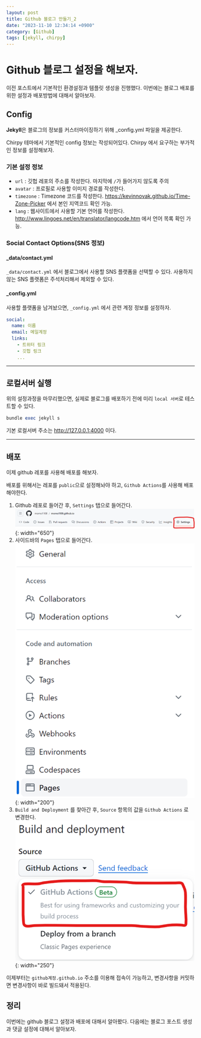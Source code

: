 ```yaml
---
layout: post
title: Github 블로그 만들기_2
date: "2023-11-10 12:34:14 +0900"
category: [Github]
tags: [jekyll, chirpy]
---
```


# Github 블로그 설정을 해보자.

이전 포스트에서 기본적인 환경설정과 템플릿 생성을 진행했다. 이번에는 블로그 배포를 위한 설정과 배포방법에 대해서 알아보자.

## Config

**Jekyll**은 블로그의 정보를 커스터마이징하기 위해 \_config.yml 파일을 제공한다.

Chirpy 테마에서 기본적인 config 정보는 작성되어있다. Chirpy 에서 요구하는 부가적인 정보를 설정해보자.

### 기본 설정 정보

- `url` : 깃헙 레포의 주소를 작성한다. 마지막에 `/`가 들어가지 않도록 주의
- `avatar` : 프로필로 사용할 이미지 경로를 작성한다.
- `timezone` : Timezone 코드를 작성한다. https://kevinnovak.github.io/Time-Zone-Picker 에서 본인 지역코드 확인 가능.
- `lang` : 웹사이트에서 사용할 기본 언어를 작성한다. http://www.lingoes.net/en/translator/langcode.htm 에서 언어 목록 확인 가능.

### Social Contact Options(SNS 정보)

#### \_data/contact.yml

`_data/contact.yml` 에서 블로그에서 사용할 SNS 플랫폼을 선택할 수 있다. 사용하지 않는 SNS 플랫폼은 주석처리해서 제외할 수 있다.

#### \_config.yml

사용할 플랫폼을 남겨놨으면, `_config.yml` 에서 관련 계정 정보를 설정하자.

```yml
social:
  name: 이름
  email: 메일계정
  links:
    - 트위터 링크
    - 깃헙 링크
    ...
```

---

## 로컬서버 실행

위의 설정과정을 마무리했으면, 실제로 블로그를 배포하기 전에 미리 `local 서버`로 테스트할 수 있다.

```ruby
bundle exec jekyll s
```

기본 로컬서버 주소는 http://127.0.0.1:4000 이다.

---

## 배포

이제 github 레포를 사용해 배포를 해보자.

배포를 위해서는 레포를 `public`으로 설정해놔야 하고, `Github Actions`를 사용해 배포해야한다.

1. Github 레포로 들어간 후, `Settings` 탭으로 들어간다.<br>![깃헙메뉴](/assets/img/captures/capture1.png){: width="650"}
2. 사이드바의 `Pages` 탭으로 들어간다.<br>![사이드바](/assets/img/captures/capture2.png){: width="200"}
3. `Build and Deployment` 를 찾아간 후, `Source` 항목의 값을 `Github Actions` 로 변경한다.<br>![옵션설정](/assets/img/captures/capture3.png){: width="250"}

이제부터는 `github계정.github.io` 주소를 이용해 접속이 가능하고, 변경사항을 커밋하면 변경사항이 바로 빌드돼서 적용된다.

## 정리

이번에는 github 블로그 설정과 배포에 대해서 알아봤다. 다음에는 블로그 포스트 생성과 댓글 설정에 대해서 알아보자.
